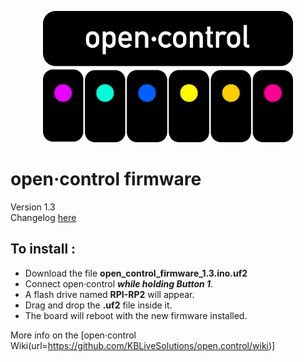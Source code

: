 <p align=center><img src="https://github.com/KBLiveSolutions/open.control/blob/main/assets/images/logo_big.png" alt="logo" width="400"/></p>

# open·control firmware

Version 1.3  
Changelog [here](https://github.com/KBLiveSolutions/open.control/discussions/6)

## To install :

- Download the file **open_control_firmware_1.3.ino.uf2**
- Connect open·control ***while holding Button 1***. 
- A flash drive named **RPI-RP2** will appear.  
- Drag and drop the **.uf2** file inside it.  
- The board will reboot with the new firmware installed.  

More info on the [open·control Wiki(url=https://github.com/KBLiveSolutions/open.control/wiki)]
